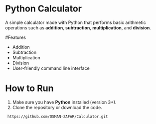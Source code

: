 #  Python Calculator

A simple calculator made with Python that performs basic arithmetic operations such as **addition**, **subtraction**, **multiplication**, and **division**.

#Features

- Addition   
- Subtraction   
- Multiplication  
- Division   
- User-friendly command line interface

# How to Run

1. Make sure you have **Python** installed (version 3+).
2. Clone the repository or download the code.

```bash
 https://github.com/OSMAN-ZAFAR/Calculator.git
